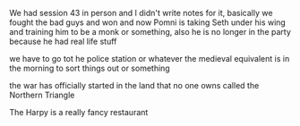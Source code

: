 We had session 43 in person and I didn't write notes for it, basically we fought the bad guys and won and now Pomni is taking Seth under his wing and training him to be a monk or something, also he is no longer in the party because he had real life stuff

we have to go tot he police station or whatever the medieval equivalent is in the morning to sort things out or something

the war has officially started in the land that no one owns called the Northern Triangle

The Harpy is a really fancy restaurant